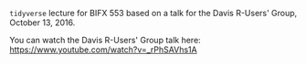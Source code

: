 `tidyverse` lecture for BIFX 553 based on a talk for the Davis R-Users' Group, October 13, 2016.

You can watch the Davis R-Users' Group talk here: https://www.youtube.com/watch?v=_rPhSAVhs1A
